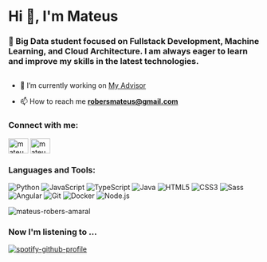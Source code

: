 <h1 align="left">Hi 👋, I'm Mateus</h1>
<h3 align="left">🧠 Big Data student focused on Fullstack Development, Machine Learning, and Cloud Architecture. I am always eager to learn and improve my skills in the latest technologies.</h3>

<p align="left"> <a href="https://twitter.com/" target="blank"><img src="https://img.shields.io/twitter/follow/?logo=twitter&style=for-the-badge" alt="" /></a> </p>

- 🔭 I’m currently working on [My Advisor](https://github.com/Synapse-My-Advisor)

- 📫 How to reach me **robersmateus@gmail.com**

<h3 align="left">Connect with me:</h3>
<p align="left">
<a href="https://linkedin.com/in/mateus robers amaral" target="blank"><img align="center" src="https://raw.githubusercontent.com/rahuldkjain/github-profile-readme-generator/master/src/images/icons/Social/linked-in-alt.svg" alt="mateus robers amaral" height="30" width="40" /></a>
<a href="https://instagram.com/mateus.robers" target="blank"><img align="center" src="https://raw.githubusercontent.com/rahuldkjain/github-profile-readme-generator/master/src/images/icons/Social/instagram.svg" alt="mateus.robers" height="30" width="40" /></a>
</p>

<h3 align="left">Languages and Tools:</h3>

![Python](https://img.shields.io/badge/Python-3776AB?style=for-the-badge&logo=python&logoColor=white)
![JavaScript](https://img.shields.io/badge/JavaScript-F7DF1E?style=for-the-badge&logo=javascript&logoColor=black)
![TypeScript](https://img.shields.io/badge/TypeScript-007ACC?style=for-the-badge&logo=typescript&logoColor=white)
![Java](https://img.shields.io/badge/Java-007396?style=for-the-badge&logo=java&logoColor=white)
![HTML5](https://img.shields.io/badge/HTML5-E34F26?style=for-the-badge&logo=html5&logoColor=white)
![CSS3](https://img.shields.io/badge/CSS3-1572B6?style=for-the-badge&logo=css3&logoColor=white)
![Sass](https://img.shields.io/badge/Sass-CC6699?style=for-the-badge&logo=sass&logoColor=white)
![Angular](https://img.shields.io/badge/Angular-DD0031?style=for-the-badge&logo=angular&logoColor=white)
![Git](https://img.shields.io/badge/Git-F05032?style=for-the-badge&logo=git&logoColor=white)
![Docker](https://img.shields.io/badge/Docker-2496ED?style=for-the-badge&logo=docker&logoColor=white)
![Node.js](https://img.shields.io/badge/Node.js-339933?style=for-the-badge&logo=node.js&logoColor=white)


<p><img align="center" src="https://github-readme-stats.vercel.app/api/top-langs?username=mateus-robers-amaral&show_icons=true&locale=en&layout=compact" alt="mateus-robers-amaral" /></p>

<h3>Now I'm listening to ...</h3>

[![spotify-github-profile](https://spotify-github-profile.kittinanx.com/api/view?uid=22zqfysckvcm4ceadag5cqdza&cover_image=true&theme=novatorem&show_offline=true&background_color=121212&interchange=false&bar_color=53b14f&bar_color_cover=false)](https://spotify-github-profile.kittinanx.com/api/view?uid=22zqfysckvcm4ceadag5cqdza&redirect=true)
